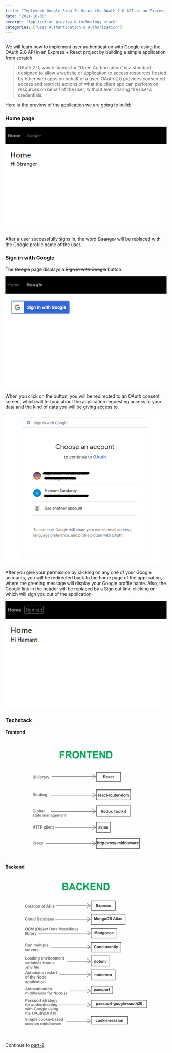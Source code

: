 ```yaml
---
title: "Implement Google Sign In Using the OAuth 2.0 API in an Express + React Application - Part-1"
date: "2021-10-30"
excerpt: "Application preview & technology stack"
categories: ["User Authentication & Authorization"]
---
```


```toc

```

We will learn how to implement user authentication with Google using the OAuth 2.0 API in an Express + React project by building a simple application from scratch.

> OAuth 2.0, which stands for “Open Authorization” is a standard designed to allow a website or application to access resources hosted by other web apps on behalf of a user. OAuth 2.0 provides consented access and restricts actions of what the client app can perform on resources on behalf of the user, without ever sharing the user’s credentials.

Here is the preview of the application we are going to build:

### Home page

![Home Page](../images/passport/previewHome.png)

After a user successfully signs in, the word ~~Stranger~~ will be replaced with the Google profile name of the user.

### Sign in with Google

The ~~Google~~ page displays a ~~Sign in with Google~~ button.

![Google Page](../images/passport/previewGoogle.png)

When you click on the button, you will be redirected to an OAuth consent screen, which will tell you about the application requesting access to your data and the kind of data you will be giving access to.

![OAuth Consent Screen](../images/passport/consentScreen.png)

After you give your permission by clicking on any one of your Google accounts, you will be redirected back to the home page of the application, where the greeting message will display your Google profile name. Also, the ~~Google~~ link in the header will be replaced by a ~~Sign out~~ link, clicking on which will sign you out of the application.

![Authenticated User](../images/passport/loggedIn.png)

### Techstack

#### Frontend

![Frontend Techstack](../images/passport/frontend.png)

#### Backend

![Backend Techstack](../images/passport/backend.png)

Continue to [part-2](https://hemanta.io/implement-google-sign-in-using-the-oauth2.0-api-in-an-express-and-react-application-part-2/)
